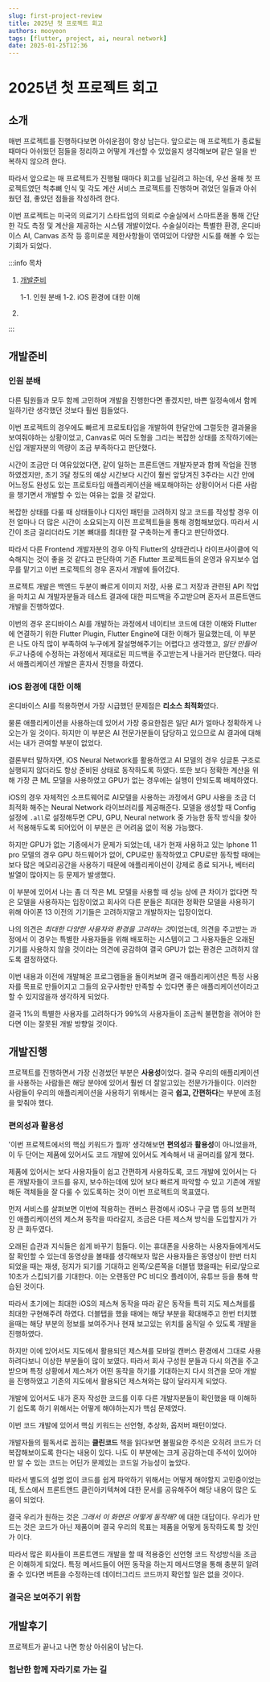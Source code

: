```yaml
---
slug: first-project-review
title: 2025년 첫 프로젝트 회고
authors: mooyeon
tags: [flutter, project, ai, neural network]
date: 2025-01-25T12:36
---
```


# 2025년 첫 프로젝트 회고

## 소개

매번 프로젝트를 진행하다보면 아쉬운점이 항상 남는다. 앞으로는 매 프로젝트가 종료될 때마다 아쉬웠던 점들을 정리하고 어떻게 개선할 수 있었을지 생각해보며 같은 일을 반복하지 않으려 한다.

따라서 앞으로는 매 프로젝트가 진행될 때마다 회고를 남길려고 하는데, 우선 올해 첫 프로젝트였던 척추뼈 인식 및 각도 계산 서비스 프로젝트를 진행하며 겪었던 일들과 아쉬웠던 점, 좋았던 점들을 작성하려 한다.

이번 프로젝트는 미국의 의료기기 스타트업의 의뢰로 수술실에서 스마트폰을 통해 간단한 각도 측정 및 계산을 제공하는 시스템 개발이었다. 수술실이라는 특별한 환경, 온디바이스 AI, Canvas 조작 등 흥미로운 제한사항들이 엮여있어 다양한 시도를 해볼 수 있는 기회가 되었다.

:::info 목차

1. [개발준비](#개발준비)

   1-1. 인원 분배
   1-2. iOS 환경에 대한 이해

2.

:::

<!--truncate-->

## 개발준비

### 인원 분배

다른 팀원들과 모두 함께 고민하며 개발을 진행한다면 좋겠지만, 바쁜 일정속에서 함께 일하기란 생각했던 것보다 훨씬 힘들었다.

이번 프로젝트의 경우에도 빠르게 프로토타입을 개발하여 한달안에 그럴듯한 결과물을 보여줘야하는 상황이었고, Canvas로 여러 도형을 그리는 복잡한 상태를 조작하기에는 신입 개발자분의 역량이 조금 부족하다고 판단했다.

시간이 조금만 더 여유있었다면, 같이 일하는 프론트앤드 개발자분과 함께 작업을 진행하였겠지만, 초기 3달 정도의 예상 시간보다 시간이 훨씬 앞당겨진 3주라는 시간 안에 어느정도 완성도 있는 프로토타입 애플리케이션을 배포해야하는 상황이어서 다른 사람을 챙기면서 개발할 수 있는 여유는 없을 것 같았다.

복잡한 상태를 다룰 때 상태들이나 디자인 패턴을 고려하지 않고 코드를 작성할 경우 이전 얼마나 더 많은 시간이 소요되는지 이전 프로젝트들을 통해 경험해보았다. 따라서 시간이 조금 걸리더라도 기본 뼈대를 최대한 잘 구축하는게 좋다고 판단하였다.

따라서 다른 Frontend 개발자분의 경우 아직 Flutter의 상태관리나 라이프사이클에 익숙해지는 것이 좋을 것 같다고 판단하여 기존 Flutter 프로젝트들의 운영과 유지보수 업무를 맡기고 이번 프로젝트의 경우 혼자서 개발에 들어갔다.

프로젝트 개발은 백엔드 두분이 빠르게 이미지 저장, 사용 로그 저장과 관련된 API 작업을 마치고 AI 개발자분들과 테스트 결과에 대한 피드백을 주고받으며 혼자서 프론트앤드 개발을 진행하였다.

이번의 경우 온디바이스 AI를 개발하는 과정에서 네이티브 코드에 대한 이해와 Flutter에 연결하기 위한 Flutter Plugin, Flutter Engine에 대한 이해가 필요했는데, 이 부분은 나도 아직 많이 부족하여 누구에게 잘설명해주기는 어렵다고 생각했고, *일단 만들어두고* 나중에 수정하는 과정에서 제대로된 피드백을 주고받는게 나을거라 판단했다. 따라서 애플리케이션 개발은 혼자서 진행을 하였다.

### iOS 환경에 대한 이해

온디바이스 AI를 적용하면서 가장 시급했던 문제점은 **리소스 최적화**였다.

물론 애플리케이션을 사용하는데 있어서 가장 중요한점은 일단 AI가 얼마나 정확하게 나오는가 일 것이다. 하지만 이 부분은 AI 전문가분들이 담당하고 있으므로 AI 결과에 대해서는 내가 관여할 부분이 없었다.

결론부터 말하자면, iOS Neural Network를 활용하였고 AI 모델의 경우 싱글톤 구조로 실행되지 않더라도 항상 준비된 상태로 동작하도록 하였다. 또한 보다 정확한 계산을 위해 가장 큰 ML 모델을 사용하였고 GPU가 없는 경우에는 실행이 안되도록 배제하였다.

iOS의 경우 자체적인 소프트웨어로 AI모델을 사용하는 과정에서 GPU 사용을 조금 더 최적화 해주는 Neural Network 라이브러리를 제공해준다. 모델을 생성할 때 Config 설정에 `.all`로 설정해두면 CPU, GPU, Neural network 중 가능한 동작 방식을 찾아서 적용해두도록 되어있어 이 부분은 큰 어려움 없이 적용 가능했다.

하지만 GPU가 없는 기종에서가 문제가 되었는데, 내가 현재 사용하고 있는 Iphone 11 pro 모델의 경우 GPU 하드웨어가 없어, CPU로만 동작하였고 CPU로만 동작할 때에는 보다 많은 메모리공간을 사용하기 때문에 애플리케이션이 강제로 종료 되거나, 베터리 발열이 많아지는 등 문제가 발생했다.

이 부분에 있어서 나는 좀 더 작은 ML 모델을 사용할 때 성능 상에 큰 차이가 없다면 작은 모델을 사용하자는 입장이었고 회사의 다른 분들은 최대한 정확한 모델을 사용하기 위해 아이폰 13 이전의 기기들은 고려하지말고 개발하자는 입장이었다.

나의 의견은 *최대한 다양한 사용자와 환경을 고려하는 것*이었는데, 의견을 주고받는 과정에서 이 경우는 특별한 사용자들을 위해 배포하는 시스템이고 그 사용자들은 오래된 기기를 사용하지 않을 것이라는 의견에 공감하여 결국 GPU가 없는 환경은 고려하지 않도록 결정하였다.

이번 내용과 이전에 개발해온 프로그램들을 돌이켜보며 결국 애플리케이션은 특정 사용자를 목표로 만들어지고 그들의 요구사항만 만족할 수 있다면 좋은 애플리케이션이라고 할 수 있지않을까 생각하게 되었다.

결국 1%의 특별한 사용자를 고려하다가 99%의 사용자들이 조금씩 불편함을 겪어야 한다면 이는 잘못된 개발 방향일 것이다.

## 개발진행

프로젝트를 진행하면서 가장 신경썼던 부분은 **사용성**이었다. 결국 우리의 애플리케이션을 사용하는 사람들은 해당 분야에 있어서 훨씬 더 잘알고있는 전문가가들이다. 이러한 사람들이 우리의 애플리케이션을 사용하기 위해서는 결국 **쉽고, 간편하다**는 부분에 초점을 맞춰야 했다.

### 편의성과 활용성

'이번 프로젝트에서의 핵심 키워드가 뭘까' 생각해보면 **편의성**과 **활용성**이 아니었을까, 이 두 단어는 제품에 있어서도 코드 개발에 있어서도 계속해서 내 골머리를 앓게 했다.

제품에 있어서는 보다 사용자들이 쉽고 간편하게 사용하도록, 코드 개발에 있어서는 다른 개발자들이 코드를 유지, 보수하는데에 있어 보다 빠르게 파악할 수 있고 기존에 개발해둔 객체들을 잘 다룰 수 있도록하는 것이 이번 프로젝트의 목표였다. 

먼저 서비스를 살펴보면 이번에 적용하는 캔버스 환경에서 iOS나 구글 맵 등의 보편적인 애플리케이션의 제스쳐 동작을 따라갈지, 조금은 다른 제스쳐 방식을 도입할지가 가장 큰 화두였다.

오래된 습관과 지식들은 쉽게 바꾸기 힘들다. 이는 휴대폰을 사용하는 사용자들에게서도 잘 확인할 수 있는데 동영상을 볼때를 생각해보자 많은 사용자들은 동영상이 한번 터치되었을 때는 재생, 정지가 되기를 기대하고 왼쪽/오른쪽을 더블탭 했을때는 뒤로/앞으로 10초가 스킵되기를 기대한다. 이는 오랜동안 PC 비디오 플레이어, 유튜브 등을 통해 학습된 것이다.

따라서 초기에는 최대한 iOS의 제스쳐 동작을 따라 같은 동작들 특히 지도 제스쳐를를 최대한 구현해주려 하였다. 더블탭을 했을 때에는 해당 부분을 확대해주고 한번 터치했을때는 해당 부분의 정보를 보여주거나 현재 보고있는 위치를 움직일 수 있도록 개발을 진행하였다.

하지만 이에 있어서도 지도에서 활용되던 제스쳐를 모바일 캔버스 환경에서 그대로 사용하려다보니 이상한 부분들이 많이 보였다. 따라서 회사 구성원 분들과 다시 의견을 주고 받으며 특정 상황에서 제스쳐가 어떤 동작을 하기를 기대하는지 다시 의견을 모아 개발을 진행하였고 기존의 지도에서 활용되던 제스쳐와는 많이 달라지게 되었다.

개발에 있어서도 내가 혼자 작성한 코드를 이후 다른 개발자분들이 확인했을 때 이해하기 쉽도록 하기 위해서는 어떻게 해야하는지가 핵심 문제였다.

이번 코드 개발에 있어서 핵심 키워드는 선언형, 추상화, 옵저버 패턴이었다.

개발자들의 필독서로 꼽히는 **클린코드** 책을 읽다보면 불필요한 주석은 오히려 코드가 더 복잡해보이도록 한다는 내용이 있다. 나도 이 부분에는 크게 공감하는데 주석이 있어야만 알 수 있는 코드는 어딘가 문제있는 코드일 가능성이 높았다.

따라서 별도의 설명 없이 코드를 쉽게 파악하기 위해서는 어떻게 해야할지 고민중이었는데, 토스에서 프론트앤드 클린아키텍쳐에 대한 문서를 공유해주어 해당 내용이 많은 도움이 되었다.

결국 우리가 원하는 것은 *그래서 이 화면은 어떻게 동작해?* 에 대한 대답이다. 우리가 만드는 것은 코드가 아닌 제품이며 결국 우리의 목표는 제품을 어떻게 동작하도록 할 것인가 이다.

따라서 많은 회사들이 프론트앤드 개발을 할 때 적용중인 선언형 코드 작성방식을 조금은 이해하게 되었다. 특정 메서드들이 어떤 동작을 하는지 메서드명을 통해 충분히 알려줄 수 있다면 버튼을 수정하는데 데이터그리드 코드까지 확인할 일은 없을 것이다.



### 결국은 보여주기 위함

## 개발후기

프로젝트가 끝나고 나면 항상 아쉬움이 남는다. 

### 험난한 함께 자라기로 가는 길

